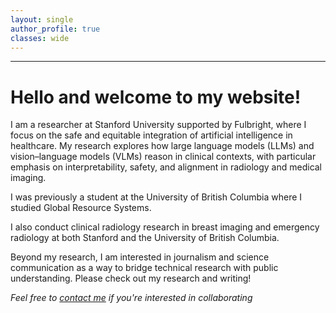 ```yaml
---
layout: single
author_profile: true
classes: wide
---
```


<style>
/* Force avatar size and circle */
.author__avatar img {
  width: 200px !important;      /* make it bigger */
  max-width: none !important;   /* override theme's max-width */
  height: auto !important;
  border-radius: 50% !important; /* perfect circle */
}
</style>



---
# **Hello and welcome to my website!**

I am a researcher at Stanford University supported by Fulbright, where I focus on the safe and equitable integration of artificial intelligence in healthcare. My research explores how large language models (LLMs) and vision–language models (VLMs) reason in clinical contexts, with particular emphasis on interpretability, safety, and alignment in radiology and medical imaging.

I was previously a student at the University of British Columbia where I studied Global Resource Systems. 

I also conduct clinical radiology research in breast imaging and emergency radiology at both Stanford and the University of British Columbia.

Beyond my research, I am interested in journalism and science communication as a way to bridge technical research with public understanding. Please check out my research and writing!











*Feel free to [contact me](mailto:sonali3@stanford.edu) if you're interested in collaborating*
